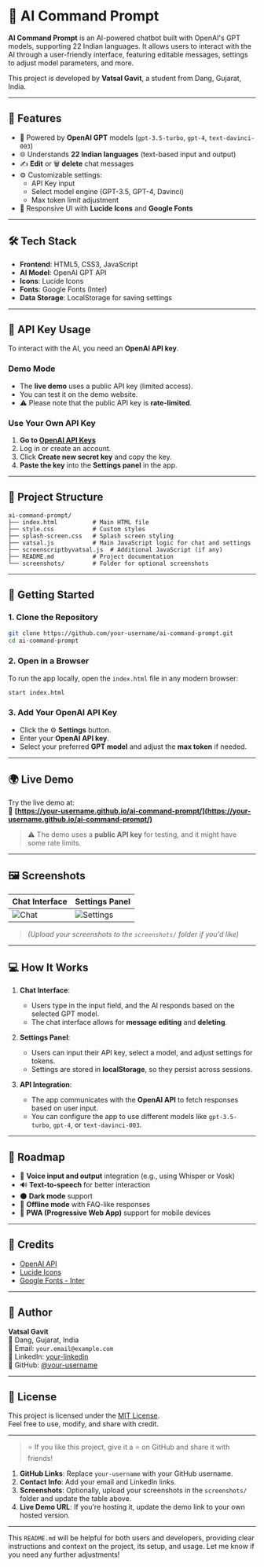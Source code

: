 
# 🤖 AI Command Prompt

**AI Command Prompt** is an AI-powered chatbot built with OpenAI's GPT models, supporting 22 Indian languages. It allows users to interact with the AI through a user-friendly interface, featuring editable messages, settings to adjust model parameters, and more. 

This project is developed by **Vatsal Gavit**, a student from Dang, Gujarat, India.

---

## 🌟 Features

- 🧠 Powered by **OpenAI GPT** models (`gpt-3.5-turbo`, `gpt-4`, `text-davinci-003`)
- 🌐 Understands **22 Indian languages** (text-based input and output)
- ✍️ **Edit** or 🗑️ **delete** chat messages
- ⚙️ Customizable settings:
  - API Key input
  - Select model engine (GPT-3.5, GPT-4, Davinci)
  - Max token limit adjustment
- 🎨 Responsive UI with **Lucide Icons** and **Google Fonts**

---

## 🛠️ Tech Stack

- **Frontend**: HTML5, CSS3, JavaScript
- **AI Model**: OpenAI GPT API
- **Icons**: Lucide Icons
- **Fonts**: Google Fonts (Inter)
- **Data Storage**: LocalStorage for saving settings

---

## 🔐 API Key Usage

To interact with the AI, you need an **OpenAI API key**. 

### Demo Mode

- The **live demo** uses a public API key (limited access).
- You can test it on the demo website.
- ⚠️ Please note that the public API key is **rate-limited**.

### Use Your Own API Key

1. **Go to [OpenAI API Keys](https://platform.openai.com/account/api-keys)**
2. Log in or create an account.
3. Click **Create new secret key** and copy the key.
4. **Paste the key** into the **Settings panel** in the app.

---

## 📁 Project Structure

```
ai-command-prompt/
├── index.html          # Main HTML file
├── style.css           # Custom styles
├── splash-screen.css   # Splash screen styling
├── vatsal.js           # Main JavaScript logic for chat and settings
├── screenscriptbyvatsal.js  # Additional JavaScript (if any)
├── README.md           # Project documentation
└── screenshots/        # Folder for optional screenshots
```

---

## 🚀 Getting Started

### 1. Clone the Repository

```bash
git clone https://github.com/your-username/ai-command-prompt.git
cd ai-command-prompt
```

### 2. Open in a Browser

To run the app locally, open the `index.html` file in any modern browser:

```bash
start index.html
```

### 3. Add Your OpenAI API Key

- Click the ⚙️ **Settings** button.
- Enter your **OpenAI API key**.
- Select your preferred **GPT model** and adjust the **max token** if needed.

---

## 🌍 Live Demo

Try the live demo at:  
🔗 **[https://your-username.github.io/ai-command-prompt/](https://your-username.github.io/ai-command-prompt/)**

> ⚠️ The demo uses a **public API key** for testing, and it might have some rate limits.

---

## 🖼️ Screenshots

| Chat Interface | Settings Panel |
|----------------|----------------|
| ![Chat](screenshots/chat-ui.png) | ![Settings](screenshots/settings.png) |

> *(Upload your screenshots to the `screenshots/` folder if you'd like)*

---

## 💻 How It Works

1. **Chat Interface**: 
    - Users type in the input field, and the AI responds based on the selected GPT model.
    - The chat interface allows for **message editing** and **deleting**.

2. **Settings Panel**: 
    - Users can input their API key, select a model, and adjust settings for tokens.
    - Settings are stored in **localStorage**, so they persist across sessions.

3. **API Integration**: 
    - The app communicates with the **OpenAI API** to fetch responses based on user input.
    - You can configure the app to use different models like `gpt-3.5-turbo`, `gpt-4`, or `text-davinci-003`.

---

## 🔮 Roadmap

- 🎤 **Voice input and output** integration (e.g., using Whisper or Vosk)
- 🔊 **Text-to-speech** for better interaction
- 🌑 **Dark mode** support
- 📶 **Offline mode** with FAQ-like responses
- 📱 **PWA (Progressive Web App)** support for mobile devices

---

## 🙏 Credits

- [OpenAI API](https://platform.openai.com/)
- [Lucide Icons](https://lucide.dev/)
- [Google Fonts - Inter](https://fonts.google.com/specimen/Inter)

---

## 👤 Author

**Vatsal Gavit**  
📍 Dang, Gujarat, India  
📧 Email: `your.email@example.com`  
🔗 LinkedIn: [your-linkedin](https://linkedin.com/in/your-linkedin)  
🐙 GitHub: [@your-username](https://github.com/your-username)

---

## 📄 License

This project is licensed under the [MIT License](LICENSE).  
Feel free to use, modify, and share with credit.

---

> ⭐ If you like this project, give it a ⭐ on GitHub and share it with friends!

1. **GitHub Links**: Replace `your-username` with your GitHub username.
2. **Contact Info**: Add your email and LinkedIn links.
3. **Screenshots**: Optionally, upload your screenshots in the `screenshots/` folder and update the table above.
4. **Live Demo URL**: If you're hosting it, update the demo link to your own hosted version.

---

This `README.md` will be helpful for both users and developers, providing clear instructions and context on the project, its setup, and usage. Let me know if you need any further adjustments!
